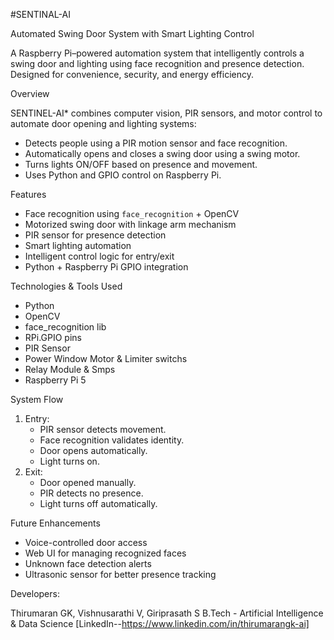 #SENTINAL-AI

Automated Swing Door System with Smart Lighting Control

A Raspberry Pi–powered automation system that intelligently controls a swing door and lighting using face recognition and presence detection. Designed for convenience, security, and energy efficiency.

Overview

SENTINEL-AI* combines computer vision, PIR sensors, and motor control to automate door opening and lighting systems:
- Detects people using a PIR motion sensor and face recognition.
- Automatically opens and closes a swing door using a swing motor.
- Turns lights ON/OFF based on presence and movement.
- Uses Python and GPIO control on Raspberry Pi.

Features

- Face recognition using `face_recognition` + OpenCV  
- Motorized swing door with linkage arm mechanism  
- PIR sensor for presence detection  
- Smart lighting automation  
- Intelligent control logic for entry/exit  
- Python + Raspberry Pi GPIO integration  

Technologies & Tools Used

- Python
- OpenCV
- face_recognition lib
- RPi.GPIO pins
- PIR Sensor
- Power Window Motor & Limiter switchs
- Relay Module & Smps
- Raspberry Pi 5

System Flow

1. Entry:
   - PIR sensor detects movement.
   - Face recognition validates identity.
   - Door opens automatically.
   - Light turns on.
2. Exit:
   - Door opened manually.
   - PIR detects no presence.
   - Light turns off automatically.

Future Enhancements

- Voice-controlled door access  
- Web UI for managing recognized faces  
- Unknown face detection alerts  
- Ultrasonic sensor for better presence tracking  

Developers:

Thirumaran GK, Vishnusarathi V, Giriprasath S
B.Tech - Artificial Intelligence & Data Science
[LinkedIn--https://www.linkedin.com/in/thirumarangk-ai]
